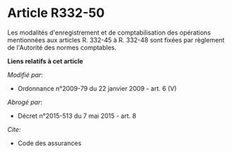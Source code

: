 # Article R332-50

Les modalités d'enregistrement et de comptabilisation des opérations mentionnées aux articles R. 332-45 à R. 332-48 sont
fixées par règlement de l'Autorité des normes comptables.

**Liens relatifs à cet article**

_Modifié par_:

  - Ordonnance n°2009-79 du 22 janvier 2009 - art. 6 (V)

_Abrogé par_:

  - Décret n°2015-513 du 7 mai 2015 - art. 8

_Cite_:

  - Code des assurances
